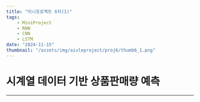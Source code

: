 ```yaml
---
title: "미니프로젝트 6차(1)"
tags:
    - MiniProject
    - RNN
    - CNN
    - LSTM
date: "2024-11-15"
thumbnail: "/assets/img/aivleproject/proj6/thumb6_1.png"
---
```


# 시계열 데이터 기반 상품판매량 예측
---